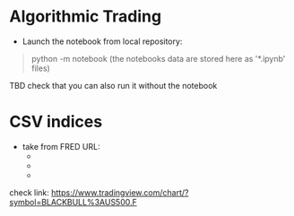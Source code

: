 # Algorithmic Trading


- Launch the notebook from local repository:
> python -m notebook
(the notebooks data are stored here as '\*.ipynb' files)

TBD check that you can also run it without the notebook



# CSV indices

- take from FRED URL:
    - [Inflation Rate]: https://fred.stlouisfed.org/series/EXPINF10YR
    - [Market Yield]: https://fred.stlouisfed.org/series/DFII10
    - [Interest Rate]: https://fred.stlouisfed.org/series/REAINTRATREARAT10Y




check link: https://www.tradingview.com/chart/?symbol=BLACKBULL%3AUS500.F